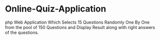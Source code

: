 # Online-Quiz-Application
php Web Application Which Selects 15 Questions Randomly One By One from the pool of 150 Questions and Display Result along with right answers of the questions.
